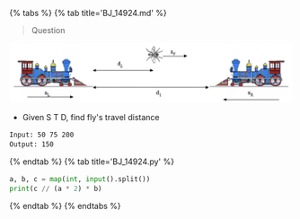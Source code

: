 {% tabs %}
{% tab title='BJ_14924.md' %}

> Question

![BJ_14924](images/20210228_144543.png)

* Given S T D, find fly's travel distance

```txt
Input: 50 75 200
Output: 150
```

{% endtab %}
{% tab title='BJ_14924.py' %}

```py
a, b, c = map(int, input().split())
print(c // (a * 2) * b)
```

{% endtab %}
{% endtabs %}
